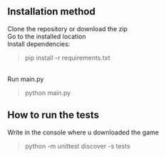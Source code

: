 ## Installation method
Clone the repository or download the zip
<br> Go to the installed location
<br> Install dependencies:
> pip install -r requirements.txt
> 
<br> Run main.py
> python main.py

## How to run the tests
Write in the console where u downloaded the game
> python -m unittest discover -s tests

